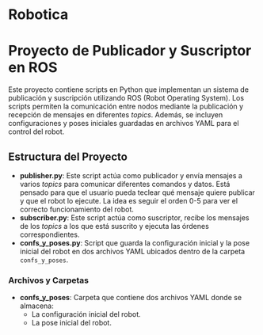 # Robotica

# Proyecto de Publicador y Suscriptor en ROS

Este proyecto contiene scripts en Python que implementan un sistema de publicación y suscripción utilizando ROS (Robot Operating System). Los scripts permiten la comunicación entre nodos mediante la publicación y recepción de mensajes en diferentes *topics*. Además, se incluyen configuraciones y poses iniciales guardadas en archivos YAML para el control del robot.

## Estructura del Proyecto

- **publisher.py**: Este script actúa como publicador y envía mensajes a varios *topics* para comunicar diferentes comandos y datos. Está pensado para que el usuario pueda teclear qué mensaje quiere publicar y que el robot lo ejecute. La idea es seguir el orden 0-5 para ver el correcto funcionamiento del robot.
- **subscriber.py**: Este script actúa como suscriptor, recibe los mensajes de los *topics* a los que está suscrito y ejecuta las órdenes correspondientes.
- **confs_y_poses.py**: Script que guarda la configuración inicial y la pose inicial del robot en dos archivos YAML ubicados dentro de la carpeta `confs_y_poses`.

### Archivos y Carpetas

- **confs_y_poses**: Carpeta que contiene dos archivos YAML donde se almacena:
  - La configuración inicial del robot.
  - La pose inicial del robot.
